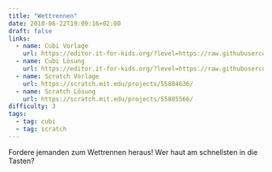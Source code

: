 ```yaml
---
title: "Wettrennen"
date: 2018-06-22T19:09:16+02:00
draft: false
links:
  - name: Cubi Vorlage
    url: https://editor.it-for-kids.org/?level=https://raw.githubusercontent.com/IT4Kids/levels/master/Templates/Wettrennen.cubi
  - name: Cubi Lösung
    url: https://editor.it-for-kids.org/?level=https://raw.githubusercontent.com/IT4Kids/levels/master/Solutions/Wettrennen.cubi
  - name: Scratch Vorlage
    url: https://scratch.mit.edu/projects/55884636/
  - name: Scratch Lösung
    url: https://scratch.mit.edu/projects/55885566/
difficulty: 3
tags:
  - tag: cubi
  - tag: scratch
---
```

Fordere jemanden zum Wettrennen heraus! Wer haut am schnellsten in die Tasten?